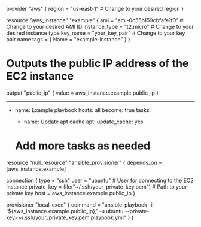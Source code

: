 
provider "aws" {
  region = "us-east-1"  # Change to your desired region
}

resource "aws_instance" "example" {
  ami           = "ami-0c55b159cbfafe1f0"  # Change to your desired AMI ID
  instance_type = "t2.micro"  # Change to your desired instance type
  key_name      = "your_key_pair"  # Change to your key pair name
  tags = {
    Name = "example-instance"
  }
}

# Outputs the public IP address of the EC2 instance
output "public_ip" {
  value = aws_instance.example.public_ip
}



---
- name: Example playbook
  hosts: all
  become: true
  tasks:
    - name: Update apt cache
      apt:
        update_cache: yes

    # Add more tasks as needed


resource "null_resource" "ansible_provisioner" {
  depends_on = [aws_instance.example]
  
  connection {
    type        = "ssh"
    user        = "ubuntu"  # User for connecting to the EC2 instance
    private_key = file("~/.ssh/your_private_key.pem")  # Path to your private key
    host        = aws_instance.example.public_ip
  }

  provisioner "local-exec" {
    command = "ansible-playbook -i '${aws_instance.example.public_ip},' -u ubuntu --private-key=~/.ssh/your_private_key.pem playbook.yml"
  }
}
